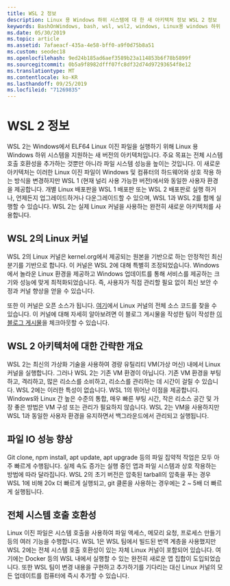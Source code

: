 ```yaml
---
title: WSL 2 정보
description: Linux 용 Windows 하위 시스템에 대 한 새 아키텍처 정보 WSL 2 정보
keywords: BashOnWindows, bash, wsl, wsl2, windows, Linux용 windows 하위 시스템, windowssubsystem, ubuntu, debian, suse, windows 10, 설치
ms.date: 05/30/2019
ms.topic: article
ms.assetid: 7afaeacf-435a-4e58-bff0-a9f0d75b8a51
ms.custom: seodec18
ms.openlocfilehash: 9ed24b185ad6aef3589b23a114853b6f78b5899f
ms.sourcegitcommit: 0b5a9f8982dfff07fc8df32d74d97293654f8e12
ms.translationtype: MT
ms.contentlocale: ko-KR
ms.lasthandoff: 09/25/2019
ms.locfileid: "71269835"
---
```

# <a name="about-wsl-2"></a>WSL 2 정보

WSL 2는 Windows에서 ELF64 Linux 이진 파일을 실행하기 위해 Linux 용 Windows 하위 시스템을 지원하는 새 버전의 아키텍처입니다. 주요 목표는 전체 시스템 호출 호환성을 추가하는 것뿐만 아니라 파일 시스템 성능을 높이는 것입니다. 이 새로운 아키텍처는 이러한 Linux 이진 파일이 Windows 및 컴퓨터의 하드웨어와 상호 작용 하는 방식을 변경하지만 WSL 1 (현재 널리 사용 가능한 버전)에서와 동일한 사용자 환경을 제공합니다. 개별 Linux 배포판을 WSL 1 배포판 또는 WSL 2 배포판로 실행 하거나, 언제든지 업그레이드하거나 다운그레이드할 수 있으며, WSL 1과 WSL 2를 함께 실행할 수 있습니다. WSL 2는 실제 Linux 커널을 사용하는 완전히 새로운 아키텍처를 사용합니다.

## <a name="linux-kernel-in-wsl-2"></a>WSL 2의 Linux 커널

WSL 2의 Linux 커널은 kernel.org에서 제공되는 원본을 기반으로 하는 안정적인 최신 분기를 기반으로 합니다. 이 커널은 WSL 2에 대해 특별히 조정되었습니다. Windows에서 놀라운 Linux 환경을 제공하고 Windows 업데이트를 통해 서비스를 제공하는 크기와 성능에 맞게 최적화되었습니다. 즉, 사용자가 직접 관리할 필요 없이 최신 보안 수정과 커널 향상을 얻을 수 있습니다.

또한 이 커널은 오픈 소스가 됩니다. [여기](https://github.com/microsoft/WSL2-Linux-Kernel)에서 Linux 커널의 전체 소스 코드를 찾을 수 있습니다. 이 커널에 대해 자세히 알아보려면 이 블로그 게시물을 작성한 팀이 작성한 [이 블로그 게시물](https://devblogs.microsoft.com/commandline/shipping-a-linux-kernel-with-windows/)을 체크아웃할 수 있습니다.

## <a name="brief-overview-of-the-wsl-2-architecture"></a>WSL 2 아키텍처에 대한 간략한 개요

WSL 2는 최신의 가상화 기술을 사용하여 경량 유틸리티 VM(가상 머신) 내에서 Linux 커널을 실행합니다. 그러나 WSL 2는 기존 VM 환경이 아닙니다. 기존 VM 환경을 부팅하고, 격리하고, 많은 리소스를 소비하고, 리소스를 관리하는 데 시간이 걸릴 수 있습니다. WSL 2에는 이러한 특성이 없습니다. WSL 1의 뛰어난 이점을 제공합니다. Windows와 Linux 간 높은 수준의 통합, 매우 빠른 부팅 시간, 작은 리소스 공간 및 가장 좋은 방법은 VM 구성 또는 관리가 필요하지 않습니다. WSL 2는 VM을 사용하지만 WSL 1과 동일한 사용자 환경을 유지하면서 백그라운드에서 관리되고 실행됩니다.

## <a name="increased-file-io-performance"></a>파일 IO 성능 향상

Git clone, npm install, apt update, apt upgrade 등의 파일 집약적 작업은 모두 아주 빠르게 수행됩니다. 실제 속도 증가는 실행 중인 앱과 파일 시스템과 상호 작용하는 방법에 따라 달라집니다. WSL 2의 초기 버전은 압축된 tarball의 압축을 푸는 경우 WSL 1에 비해 20x 더 빠르게 실행되고, git 클론을 사용하는 경우에는 2 ~ 5배 더 빠르게 실행됩니다.

## <a name="full-system-call-compatibility"></a>전체 시스템 호출 호환성

Linux 이진 파일은 시스템 호출을 사용하여 파일 액세스, 메모리 요청, 프로세스 만들기 등의 여러 기능을 수행합니다. WSL 1은 WSL 팀에서 빌드된 번역 계층을 사용했지만 WSL 2에는 전체 시스템 호출 호환성이 있는 자체 Linux 커널이 포함되어 있습니다. 여기에는 Docker 등의 WSL 내에서 실행할 수 있는 완전히 새로운 앱 집합이 도입되었습니다. 또한 WSL 팀이 변경 내용을 구현하고 추가하기를 기다리는 대신 Linux 커널의 모든 업데이트를 컴퓨터에 즉시 추가할 수 있습니다.
